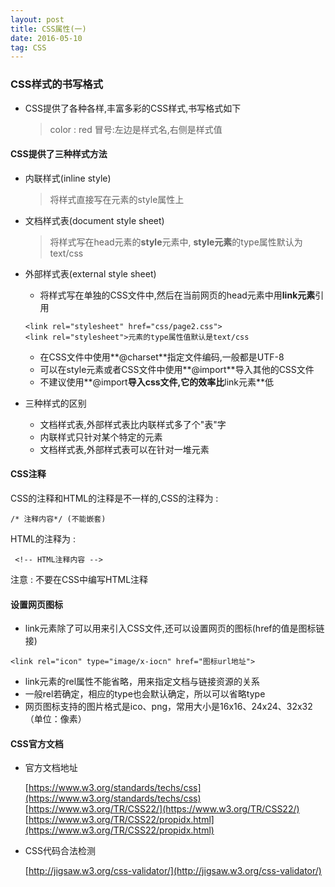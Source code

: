 ```yaml
---
layout: post
title: CSS属性(一)
date: 2016-05-10
tag: CSS
---
```


### CSS样式的书写格式

* CSS提供了各种各样,丰富多彩的CSS样式,书写格式如下
	
	>  color : red 
	>  冒号:左边是样式名,右侧是样式值

#### CSS提供了三种样式方法

* 内联样式(inline style)
	
	> 将样式直接写在元素的style属性上
		
* 文档样式表(document style sheet)

	> 将样式写在head元素的**style**元素中, **style元素**的type属性默认为text/css
			
* 外部样式表(external style sheet)

	* 将样式写在单独的CSS文件中,然后在当前网页的head元素中用**link元素**引用
		
	```
	<link rel="stylesheet" href="css/page2.css">
	<link rel="stylesheet">元素的type属性值默认是text/css
	```
	* 在CSS文件中使用**@charset**指定文件编码,一般都是UTF-8
	* 可以在style元素或者CSS文件中使用**@import**导入其他的CSS文件
	* 不建议使用**@import**导入css文件,它的效率比**link元素**低
		
* 三种样式的区别 
	* 文档样式表,外部样式表比内联样式多了个"表"字
	* 内联样式只针对某个特定的元素
	* 文档样式表,外部样式表可以在针对一堆元素
	
#### CSS注释

CSS的注释和HTML的注释是不一样的,CSS的注释为 : 

```
/* 注释内容*/ (不能嵌套)
```

HTML的注释为 : 

```
 <!-- HTML注释内容 -->
```
注意 : 不要在CSS中编写HTML注释

#### 设置网页图标

* link元素除了可以用来引入CSS文件,还可以设置网页的图标(href的值是图标链接)

```
<link rel="icon" type="image/x-iocn" href="图标url地址">
```
* link元素的rel属性不能省略，用来指定文档与链接资源的关系
* 一般rel若确定，相应的type也会默认确定，所以可以省略type
* 网页图标支持的图片格式是ico、png，常用大小是16x16、24x24、32x32（单位：像素）

#### CSS官方文档

* 官方文档地址

	[https://www.w3.org/standards/techs/css](https://www.w3.org/standards/techs/css)
	[https://www.w3.org/TR/CSS22/](https://www.w3.org/TR/CSS22/)
	[https://www.w3.org/TR/CSS22/propidx.html](https://www.w3.org/TR/CSS22/propidx.html)

* CSS代码合法检测

	[http://jigsaw.w3.org/css-validator/](http://jigsaw.w3.org/css-validator/)


	


		
		